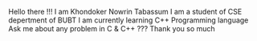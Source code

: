  Hello there !!!
 I am Khondoker Nowrin Tabassum
 I am a student of CSE depertment of BUBT
 I am currently learning C++ Programming language 
 Ask me about any problem in C & C++ ???
 Thank you so much 
